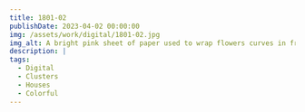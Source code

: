 ```yaml
---
title: 1801-02
publishDate: 2023-04-02 00:00:00
img: /assets/work/digital/1801-02.jpg
img_alt: A bright pink sheet of paper used to wrap flowers curves in front of rich blue background
description: |
tags:
  - Digital
  - Clusters
  - Houses
  - Colorful
---
```


